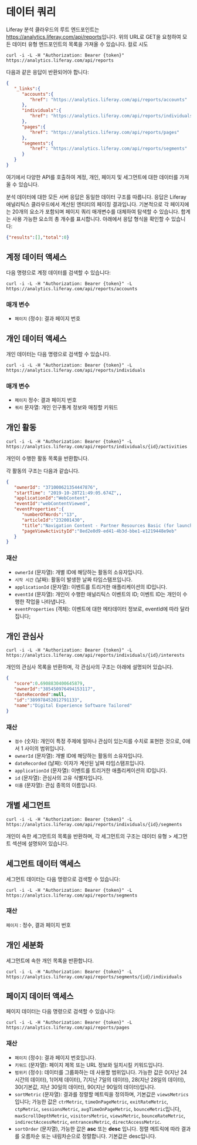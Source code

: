 # 데이터 쿼리

Liferay 분석 클라우드의 루트 엔드포인트는 <https://analytics.liferay.com/api/reports>입니다. 위의 URL로 GET을 요청하여 모든 데이터 유형 엔드포인트의 목록을 가져올 수 있습니다. 컬로 시도

```
curl -i -L -H "Authorization: Bearer {token}" https://analytics.liferay.com/api/reports
```

다음과 같은 응답이 반환되어야 합니다:

```json
{
   "_links":{
      "accounts":{
         "href": "https://analytics.liferay.com/api/reports/accounts"
      },
      "individuals":{
         "href": "https://analytics.liferay.com/api/reports/individuals"
      },
      "pages":{
         "href": "https://analytics.liferay.com/api/reports/pages"
      },
      "segments":{
         "href": "https://analytics.liferay.com/api/reports/segments"
      }
   }
}
```

여기에서 다양한 API를 호출하여 계정, 개인, 페이지 및 세그먼트에 대한 데이터를 가져올 수 있습니다.

분석 데이터에 대한 모든 서버 응답은 동일한 데이터 구조를 따릅니다. 응답은 Liferay 애널리틱스 클라우드에서 계산된 엔티티의 페이징 결과입니다. 기본적으로 각 페이지에는 20개의 요소가 포함되며 페이지 쿼리 매개변수를 대체하여 탐색할 수 있습니다. 합계는 사용 가능한 요소의 총 개수를 표시합니다. 아래에서 응답 형식을 확인할 수 있습니다:

```json
{"results":[],"total":0}
```

## 계정 데이터 액세스

다음 명령으로 계정 데이터를 검색할 수 있습니다:

```
curl -i -L -H "Authorization: Bearer {token}" -L https://analytics.liferay.com/api/reports/accounts
```

### 매개 변수

* `페이지` (정수): 결과 페이지 번호

## 개인 데이터 액세스

개인 데이터는 다음 명령으로 검색할 수 있습니다.

```
curl -i -L -H "Authorization: Bearer {token}" -L https://analytics.liferay.com/api/reports/individuals
```

### 매개 변수

* `페이지` 정수: 결과 페이지 번호
* `쿼리` 문자열: 개인 인구통계 정보와 매칭할 키워드

## 개인 활동

```
curl -i -L -H "Authorization: Bearer {token}" -L https://analytics.liferay.com/api/reports/individuals/{id}/activities
```

개인이 수행한 활동 목록을 반환합니다.

각 활동의 구조는 다음과 같습니다.

```json
{
   "ownerId": "371000621354447876",
   "startTime": "2019-10-28T21:49:05.674Z",,
   "applicationId":"WebContent",
   "eventId":"webContentViewed",
   "eventProperties":{
      "numberOfWords":"13",
      "articleId":"232001430",
      "title":"Navigation Content - Partner Resources Basic (for launch)",
      "pageViewActivityId":"8ed2e0d9-ed41-4b3d-bbe1-e1219448e9eb"
   }
}
```

### 재산

* `ownerId` (문자열): 개별 ID에 해당하는 활동의 소유자입니다.
* `시작 시간` (날짜): 활동이 발생한 날짜 타임스탬프입니다.
* `applicationId` (문자열): 이벤트를 트리거한 애플리케이션의 ID입니다.
* `eventId` (문자열): 개인이 수행한 애널리틱스 이벤트의 ID; 이벤트 ID는 개인이 수행한 작업을 나타냅니다.
* `eventProperties` (객체): 이벤트에 대한 메타데이터 정보로, eventId에 따라 달라집니다;

## 개인 관심사

```
curl -i -L -H "Authorization: Bearer {token}" -L https://analytics.liferay.com/api/reports/individuals/{id}/interests
```

개인의 관심사 목록을 반환하며, 각 관심사의 구조는 아래에 설명되어 있습니다.

```json
{
   "score":0.6908830400645879,
   "ownerId":"385450976494153117",
   "dateRecorded":null,
   "id":"389978452012791133",
   "name":"Digital Experience Software Tailored"
}
```

### 재산

* `점수` (숫자): 개인이 특정 주제에 얼마나 관심이 있는지를 수치로 표현한 것으로, 0에서 1 사이의 범위입니다.
* `ownerId` (문자열): 개별 ID에 해당하는 활동의 소유자입니다.
* `dateRecorded` (날짜): 이자가 계산된 날짜 타임스탬프입니다.
* `applicationId` (문자열): 이벤트를 트리거한 애플리케이션의 ID입니다.
* `id` (문자열): 관심사의 고유 식별자입니다.
* `이름` (문자열): 관심 종목의 이름입니다.

## 개별 세그먼트

```
curl -i -L -H "Authorization: Bearer {token}" -L https://analytics.liferay.com/api/reports/individuals/{id}/segments
```

개인이 속한 세그먼트의 목록을 반환하며, 각 세그먼트의 구조는 데이터 유형 > 세그먼트 섹션에 설명되어 있습니다.

## 세그먼트 데이터 액세스

세그먼트 데이터는 다음 명령으로 검색할 수 있습니다:

```
curl -i -L -H "Authorization: Bearer {token}" -L https://analytics.liferay.com/api/reports/segments
```

### 재산

`페이지` : 정수, 결과 페이지 번호

## 개인 세분화

세그먼트에 속한 개인 목록을 반환합니다.

```
curl -i -L -H "Authorization: Bearer {token}" -L https://analytics.liferay.com/api/reports/segments/{id}/individuals
```

## 페이지 데이터 액세스

페이지 데이터는 다음 명령으로 검색할 수 있습니다:

```
curl -i -L -H "Authorization: Bearer {token}" -L https://analytics.liferay.com/api/reports/pages 
```

### 재산

* `페이지` (정수): 결과 페이지 번호입니다.
* `키워드` (문자열): 페이지 제목 또는 URL 정보와 일치시킬 키워드입니다.
* `범위키` (정수): 데이터를 그룹화하는 데 사용할 범위입니다. 가능한 값은 0(지난 24시간의 데이터), 1(어제 데이터), 7(지난 7일의 데이터), 28(지난 28일의 데이터), 30(기본값, 지난 30일의 데이터), 90(지난 90일의 데이터)입니다.
* `sortMetric` (문자열): 결과를 정렬할 메트릭을 정의하며, 기본값은 `viewsMetrics`입니다; 가능한 값은 `ctrMetric`, `timeOnPageMetric`, `exitRateMetric`, `ctpMetric`, `sessionsMetric`, `avgTimeOnPageMetric`, `bounceMetric`입니다, `maxScrollDepthMetric`, `visitorsMetric`, `viewsMetric`, `bounceRateMetric`, `indirectAccessMetric`, `entrancesMetric`, `directAccessMetric`.
* `sortOrder` (문자열), 가능한 값은 **asc** 또는 **desc** 입니다. 정렬 메트릭에 따라 결과를 오름차순 또는 내림차순으로 정렬합니다. 기본값은 desc입니다.
